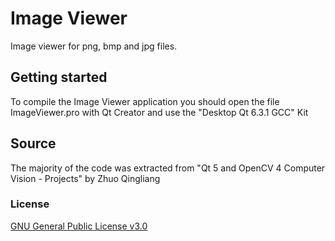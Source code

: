 # Image Viewer
Image viewer for png, bmp and jpg files.

## Getting started
To compile the Image Viewer application you should open the file ImageViewer.pro
with Qt Creator and use the "Desktop Qt 6.3.1 GCC" Kit

## Source
The majority of the code was extracted from "Qt 5 and OpenCV 4 Computer Vision - Projects" by Zhuo Qingliang

### License
[GNU General Public License v3.0](https://www.gnu.org/licenses/gpl-3.0.html)
